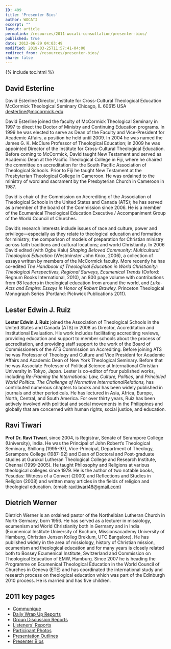 ```yaml
---
ID: 409
title: 'Presenter Bios'
author: WOCATI
excerpt: ""
layout: article
permalink: /resources/2011-wocati-consultation/presenter-bios/
published: true
date: 2012-06-29 04:03:49
modified: 2019-03-25T11:57:41-04:00
redirect_from: /resources/presenter-bios/
share: false
---
```

{% include toc.html %}

## **David Esterline**

David Esterline Director, Institute for Cross-Cultural Theological Education McCormick Theological Seminary Chicago, IL 60615 USA desterline@mccormick.edu

David Esterline joined the faculty of McCormick Theological Seminary in 1997 to direct the Doctor of Ministry and Continuing Education programs. In 1999 he was elected to serve as Dean of the Faculty and Vice-President for Academic Affairs, a position he held until 2009. In 2004 he was named the James G. K. McClure Professor of Theological Education; in 2009 he was appointed Director of the Institute for Cross-Cultural Theological Education. Before coming to McCormick, David taught New Testament and served as Academic Dean at the Pacific Theological College in Fiji, where he chaired the committee on accreditation for the South Pacific Association of Theological Schools. Prior to Fiji he taught New Testament at the Presbyterian Theological College in Cameroon. He was ordained to the ministry of word and sacrament by the Presbyterian Church in Cameroon in 1987.

David is chair of the Commission on Accrediting of the Association of Theological Schools in the United States and Canada (ATS); he has served as a member of the board of the Commission since 2006. He is a member of the Ecumenical Theological Education Executive / Accompaniment Group of the World Council of Churches.

David’s research interests include issues of race and culture, power and privilege—especially as they relate to theological education and formation for ministry; the comparison of models of preparation for Christian ministry across faith traditions and cultural locations; and world Christianity. In 2006 David edited (with Ogbu Kalu) _Shaping Beloved Community: Multicultural Theological Education_ (Westminster John Knox, 2006), a collection of essays written by members of the McCormick faculty. More recently he has co-edited _The Handbook of Theological Education in World Christianity: Theological Perspectives, Regional Surveys, Ecumenical Trends_ (Oxford: Regnum Books International, 2010), an 800 page volume with contributions from 98 leaders in theological education from around the world, and _Luke-Acts and Empire: Essays in Honor of Robert Brawley._ Princeton Theological Monograph Series (Portland: Pickwick Publications 2011).



## **Lester Edwin J. Ruiz**

**Lester Edwin J. Ruiz** joined the Association of Theological Schools in the United States and Canada (ATS) in 2008 as Director, Accreditation and Institutional Evaluation. His work includes facilitating accrediting reviews, providing education and support to member schools about the process of accreditation, and providing staff support to the work of the Board of Commissioners of the ATS Commission on Accrediting. Before joining ATS he was Professor of Theology and Culture and Vice President for Academic Affairs and Academic Dean of New York Theological Seminary. Before that he was Associate Professor of Political Science at International Christian University in Tokyo, Japan. Lester is co-editor of four published works, including _Re-Framing the International: Law, Culture, Politics_, and _Principled World Politics: The Challenge of Normative InternationalRelations,_ has contributed numerous chapters to books and has been widely published in journals and other periodicals. He has lectured in Asia, Africa, Europe, North, Central, and South America. For over thirty years, Ruiz has been actively involved with political and social movements in the Philippines and globally that are concerned with human rights, social justice, and education.



## **Ravi Tiwari**

**Prof Dr. Ravi Tiwari**, since 2004, is Registrar, Senate of Serampore College (University), India. He was the Principal of John Robert’s Theological Seminary, Shillong (1995-97), Vice-Principal, Department of Theology, Serampore College (1987-92) and Dean of Doctoral and Post-graduate studies at Gurukul Lutheran Theological College and Research Institute, Chennai (1999-2005). He taught Philosophy and Religions at various theological colleges since 1979. He is the author of two notable books, Yesudas: Witness of a Convert (2000) and Reflections and Studies in Religion (2008) and written many articles in the fields of religion and theological education. (email: ravitiwari48@gmail.com)



## **Dietrich Werner**

Dietrich Werner is an ordained pastor of the Northelbian Lutheran Church in North Germany, born 1956. He has served as a lecturer in missiology, ecumenism and World Christianity both in Germany and in India (Ecumenical Institute University of Bochum, Missionsacademy University of Hamburg, Christian Jensen Kolleg Breklum, UTC Bangalore). He has published widely in the area of missiology, history of Christian mission, ecumenism and theological education and for many years is closely related both to Bossey Ecumenical Institute, Switzerland and Commission on Theological Education of EMW, Hamburg. Since 2007 he is heading the Programme on Ecumenical Theological Education in the World Council of Churches in Geneva (ETE) and has coordinated the international study and research process on theological education which was part of the Edinburgh 2010 process. He is married and has five children.




## 2011 key pages

*   [Communique](/resources/2011-wocati-consultation/2011-communique/)
*   [Daily Wrap Up Reports](/resources/2011-wocati-consultation/daily-wrap-up-reports/)
*   [Group Discussion Reports](/resources/2011-wocati-consultation/group-discussion-reports/)
*   [Listeners' Reports](/resources/2011-wocati-consultation/listenerss-reports/)
*   [Participant Photos](/resources/2011-wocati-consultation/2011-participant-photos/)
*   [Presentation Outlines](/resources/2011-wocati-consultation/presentation-outlines/)
*   [Presenter Bios](/resources/2011-wocati-consultation/presenter-bios/)
